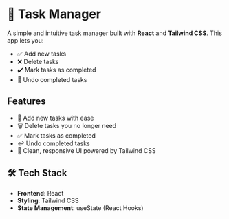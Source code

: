 # 📝 Task Manager

A simple and intuitive task manager built with **React** and **Tailwind CSS**. This app lets you:

- ✅ Add new tasks
- ❌ Delete tasks
- ✔️ Mark tasks as completed
- 🔄 Undo completed tasks

## Features

- 📌 Add new tasks with ease
- 🗑️ Delete tasks you no longer need
- ✅ Mark tasks as completed
- ↩️ Undo completed tasks
- 🎨 Clean, responsive UI powered by Tailwind CSS


## 🛠️ Tech Stack

- **Frontend**: React
- **Styling**: Tailwind CSS
- **State Management**: useState (React Hooks)


